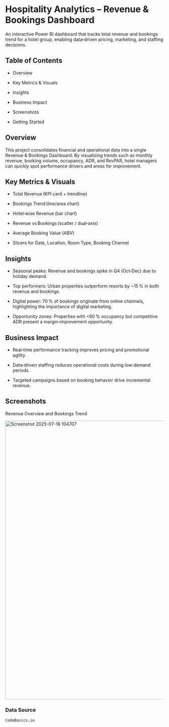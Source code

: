 # Hospitality Analytics – Revenue & Bookings Dashboard




An interactive Power BI dashboard that tracks total revenue and bookings trend for a hotel group, enabling data‑driven pricing, marketing, and staffing decisions.

## Table of Contents

* Overview

* Key Metrics & Visuals

* Insights

* Business Impact

* Screenshots

* Getting Started



## Overview

This project consolidates financial and operational data into a single Revenue & Bookings Dashboard. By visualizing trends such as monthly revenue, booking volume, occupancy, ADR, and RevPAR, hotel managers can quickly spot performance drivers and areas for improvement.

## Key Metrics & Visuals

* Total Revenue (KPI card + trendline)

* Bookings Trend (line/area chart)

* Hotel‑wise Revenue (bar chart)

* Revenue vs Bookings (scatter / dual‑axis)

* Average Booking Value (ABV)

* Slicers for Date, Location, Room Type, Booking Channel

## Insights

* Seasonal peaks: Revenue and bookings spike in Q4 (Oct‑Dec) due to holiday demand.

* Top performers: Urban properties outperform resorts by ~15 % in both revenue and bookings.

* Digital power: 70 % of bookings originate from online channels, highlighting the importance of digital marketing.

* Opportunity zones: Properties with <60 % occupancy but competitive ADR present a margin‑improvement opportunity.

## Business Impact

* Real‑time performance tracking improves pricing and promotional agility.

* Data‑driven staffing reduces operational costs during low‑demand periods.

* Targeted campaigns based on booking behavior drive incremental revenue.

## Screenshots

Revenue Overview and Bookings Trend








 <img width="1722" height="883" alt="Screenshot 2025-07-16 104707" src="https://github.com/user-attachments/assets/2bc6e896-f53e-4547-9ab1-f6ca586d00a3" />



### Data Source
    CodeBasics.io


